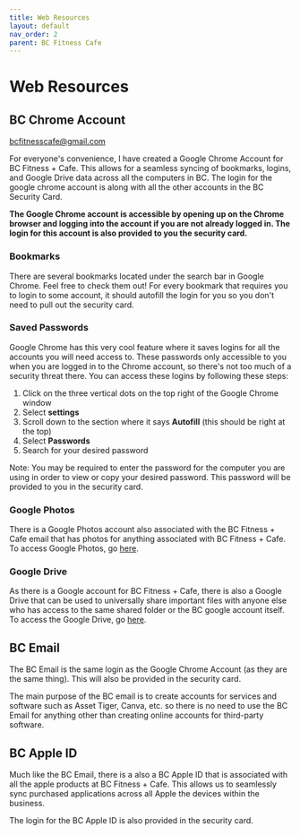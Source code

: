 ```yaml
---
title: Web Resources
layout: default
nav_order: 2
parent: BC Fitness Cafe
---
```

# Web Resources
## BC Chrome Account
bcfitnesscafe@gmail.com

For everyone's convenience, I have created a Google Chrome Account for BC Fitness + Cafe. This allows for a seamless syncing of bookmarks, logins, and Google Drive data across all the computers in BC. The login for the google chrome account is along with all the other accounts in the BC Security Card.

**The Google Chrome account is accessible by opening up on the Chrome browser and logging into the account if you are not already logged in. The login for this account is also provided to you the security card.**
### Bookmarks
There are several bookmarks located under the search bar in Google Chrome. Feel free to check them out! For every bookmark that requires you to login to some account, it should autofill the login for you so you don't need to pull out the security card.
### Saved Passwords
Google Chrome has this very cool feature where it saves logins for all the accounts you will need access to. These passwords only accessible to you when you are logged in to the Chrome account, so there's not too much of a security threat there. You can access these logins by following these steps:
1. Click on the three vertical dots on the top right of the Google Chrome window
2. Select **settings**
3. Scroll down to the section where it says **Autofill** (this should be right at the top)
4. Select **Passwords**
5. Search for your desired password


Note: You may be required to enter the password for the computer you are using in order to view or copy your desired password. This password will be provided to you in the security card.
### Google Photos
There is a Google Photos account also associated with the BC Fitness + Cafe email that has photos for anything associated with BC Fitness + Cafe. To access Google Photos, go [here](https://photos.google.com/login).
### Google Drive
As there is a Google account for BC Fitness + Cafe, there is also a Google Drive that can be used to universally share important files with anyone else who has access to the same shared folder or the BC google account itself. To access the Google Drive, go [here](https://www.google.com/drive/).

## BC Email
The BC Email is the same login as the Google Chrome Account (as they are the same thing). This will also be provided in the security card.

The main purpose of the BC email is to create accounts for services and software such as Asset Tiger, Canva, etc. so there is no need to use the BC Email for anything other than creating online accounts for third-party software.
## BC Apple ID
Much like the BC Email, there is a also a BC Apple ID that is associated with all the apple products at BC Fitness + Cafe. This allows us to seamlessly sync purchased applications across all Apple the devices within the business.

The login for the BC Apple ID is also provided in the security card.